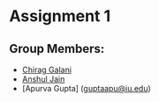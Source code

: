 # Assignment 1

## Group Members:
* [Chirag Galani](cgalani@iu.edu)
* [Anshul Jain](anshjain@iu.edu)
* [Apurva Gupta] (guptaapu@iu.edu)
